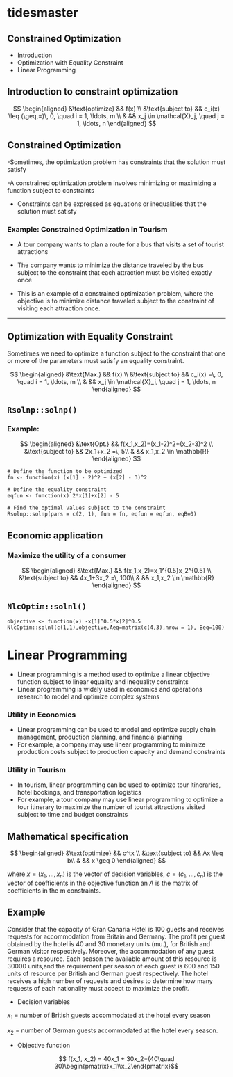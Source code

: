 # tidesmaster

## Constrained Optimization

- Introduction
- Optimization with Equality Constraint
- Linear Programming

## Introduction to constraint optimization


$$
\begin{aligned}
&\text{optimize} && f(x) \\
&\text{subject to} && c_i(x) \leq (\geq,=)\, 0, \quad i = 1, \ldots, m \\
& && x_j \in \mathcal{X}_j, \quad j = 1, \ldots, n
\end{aligned}
$$
## Constrained Optimization

-Sometimes, the optimization problem has constraints that the solution must satisfy

-A constrained optimization problem involves minimizing or maximizing a function subject to constraints

- Constraints can be expressed as equations or inequalities that the solution must satisfy

### Example: Constrained Optimization in Tourism

- A tour company wants to plan a route for a bus that visits a set of tourist attractions

- The company wants to minimize the distance traveled by the bus subject to the constraint that each attraction must be visited exactly once

- This is an example of a constrained optimization problem, where the objective is to minimize distance traveled subject to the constraint of visiting each attraction once.
---

## Optimization with Equality Constraint

Sometimes we need to optimize a function subject to the constraint that one or more of the parameters must satisfy an equality constraint.

$$
\begin{aligned}
&\text{Max.} && f(x) \\
&\text{subject to} && c_i(x) =\, 0, \quad i = 1, \ldots, m \\
& && x_j \in \mathcal{X}_j, \quad j = 1, \ldots, n
\end{aligned}
$$


## `Rsolnp::solnp()`

### Example:

$$
\begin{aligned}
&\text{Opt.} && f(x_1,x_2)=(x_1-2)^2+(x_2-3)^2 \\
&\text{subject to} && 2x_1+x_2 =\, 5\\
& && x_1,x_2 \in \mathbb{R}
\end{aligned}
$$

```{r}
# Define the function to be optimized
fn <- function(x) (x[1] - 2)^2 + (x[2] - 3)^2

# Define the equality constraint
eqfun <- function(x) 2*x[1]+x[2] - 5

# Find the optimal values subject to the constraint
Rsolnp::solnp(pars = c(2, 1), fun = fn, eqfun = eqfun, eqB=0)

```

## Economic application

### Maximize the utility of a consumer

$$
\begin{aligned}
&\text{Max.} && f(x_1,x_2)=x_1^{0.5}x_2^{0.5} \\
&\text{subject to} && 4x_1+3x_2 =\, 100\\
& && x_1,x_2 \in \mathbb{R}
\end{aligned}
$$


## `NlcOptim::solnl()`

```{r}
objective <- function(x) -x[1]^0.5*x[2]^0.5
NlcOptim::solnl(c(1,1),objective,Aeq=matrix(c(4,3),nrow = 1), Beq=100)
```
# Linear Programming

- Linear programming is a method used to optimize a linear objective function subject to linear equality and inequality constraints
- Linear programming is widely used in economics and operations research to model and optimize complex systems

### Utility in Economics

- Linear programming can be used to model and optimize supply chain management, production planning, and financial planning
- For example, a company may use linear programming to minimize production costs subject to production capacity and demand constraints

### Utility in Tourism

- In tourism, linear programming can be used to optimize tour itineraries, hotel bookings, and transportation logistics
- For example, a tour company may use linear programming to optimize a tour itinerary to maximize the number of tourist attractions visited subject to time and budget constraints

## Mathematical specification

$$
\begin{aligned}
&\text{optimize} && c^tx \\
&\text{subject to} && Ax \leq b\\
& && x \geq 0
\end{aligned}
$$

where $x=(x_1,\ldots,x_n)$ is the vector of decision variables, $c=(c_1,\ldots,c_n)$ is the vector of coefficients in the objective function an $A$ is the matrix of coefficients in the m constraints.

## Example

Consider that the capacity of Gran Canaria Hotel is 100 guests and receives requests for accommodation from Britain and Germany. The profit per guest obtained by the hotel is 40 and 30 monetary units (mu.), for British and German visitor respectively. Moreover, the accommodation of any guest requires a resource. Each season the available amount of this resource is 30000 units,and the requirement per season of each guest is 600 and 150 units of resource per British and German guest respectively. The hotel receives a high number of requests and desires to determine how many requests of each nationality must accept to maximize the profit.


- Decision variables

$x_1$ = number of British guests accommodated at the hotel every season

$x_2$ = number of German guests accommodated at the hotel every season.

- Objective function

$$ f(x_1, x_2) = 40x_1 + 30x_2=(40\quad 30)\begin{pmatrix}x_1\\x_2\end{pmatrix}$$
